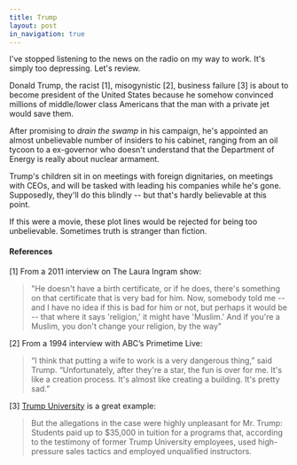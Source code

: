 ```yaml
---
title: Trump
layout: post
in_navigation: true
---
```


I've stopped listening to the news on the radio on my way to work. It's simply too depressing. Let's review.

Donald Trump, the racist [1], misogynistic [2], business failure [3] is about to become president of the United States because he somehow convinced millions of middle/lower class Americans that the man with a private jet would save them.

After promising to *drain the swamp* in his campaign, he's appointed an almost unbelievable number of insiders to his cabinet, ranging from an oil tycoon to a ex-governor who doesn't understand that the Department of Energy is really about nuclear armament.

Trump's children sit in on meetings with foreign dignitaries, on meetings with CEOs, and will be tasked with leading his companies while he's gone. Supposedly, they'll do this blindly -- but that's hardly believable at this point.

If this were a movie, these plot lines would be rejected for being too unbelievable. Sometimes truth is stranger than fiction.

#### References

[1] From a 2011 interview on The Laura Ingram show:

> "He doesn't have a birth certificate, or if he does, there's something on that certificate that is very bad for him. Now, somebody told me -- and I have no idea if this is bad for him or not, but perhaps it would be -- that where it says 'religion,' it might have 'Muslim.' And if you're a Muslim, you don't change your religion, by the way"

[2] From a 1994 interview with ABC’s Primetime Live:

>“I think that putting a wife to work is a very dangerous thing,” said Trump. “Unfortunately, after they're a star, the fun is over for me. It's like a creation process. It's almost like creating a building. It's pretty sad.”

[3] [Trump University](http://www.nytimes.com/2016/11/19/us/politics/trump-university.html) is a great example:

> But the allegations in the case were highly unpleasant for Mr. Trump: Students paid up to $35,000 in tuition for a programs that, according to the testimony of former Trump University employees, used high-pressure sales tactics and employed unqualified instructors.
